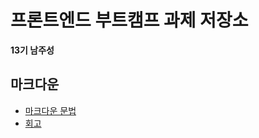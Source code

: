 # 프론트엔드 부트캠프 과제 저장소

**13기 남주성**

## 마크다운

- [마크다운 문법](./src/md/markdown.md)
- [회고](./src/md/retrospect.md)
